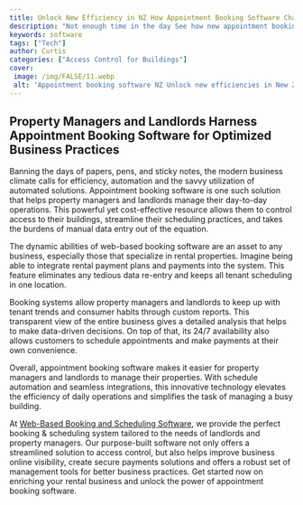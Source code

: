 ```yaml
---
title: Unlock New Efficiency in NZ How Appointment Booking Software Changes Everything
description: "Not enough time in the day See how new appointment booking software can revolutionize the way business is done in New Zealand and unlock time efficiencies Find out how in this blog post"
keywords: software
tags: ["Tech"]
author: Curtis
categories: ["Access Control for Buildings"]
cover: 
 image: /img/FALSE/11.webp
 alt: 'Appointment booking software NZ Unlock new efficiencies in New Zealand'
---
```

## Property Managers and Landlords Harness Appointment Booking Software for Optimized Business Practices

Banning the days of papers, pens, and sticky notes, the modern business climate calls for efficiency, automation and the savvy utilization of automated solutions. Appointment booking software is one such solution that helps property managers and landlords manage their day-to-day operations. This powerful yet cost-effective resource allows them to control access to their buildings, streamline their scheduling practices, and takes the burdens of manual data entry out of the equation.

The dynamic abilities of web-based booking software are an asset to any business, especially those that specialize in rental properties. Imagine being able to integrate rental payment plans and payments into the system. This feature eliminates any tedious data re-entry and keeps all tenant scheduling in one location.

Booking systems allow property managers and landlords to keep up with tenant trends and consumer habits through custom reports. This transparent view of the entire business gives a detailed analysis that helps to make data-driven decisions. On top of that, its 24/7 availability also allows customers to schedule appointments and make payments at their own convenience. 

Overall, appointment booking software makes it easier for property managers and landlords to manage their properties. With schedule automation and seamless integrations, this innovative technology elevates the efficiency of daily operations and simplifies the task of managing a busy building. 

At [Web-Based Booking and Scheduling Software](/bookings), we provide the perfect booking & scheduling system tailored to the needs of landlords and property managers. Our purpose-built software not only offers a streamlined solution to access control, but also helps improve business online visibility, create secure payments solutions and offers a robust set of management tools for better business practices. Get started now on enriching your rental business and unlock the power of appointment booking software.
